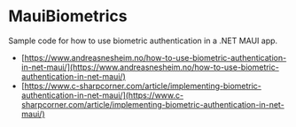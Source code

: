 # MauiBiometrics

Sample code for how to use biometric authentication in a .NET MAUI app.

* [https://www.andreasnesheim.no/how-to-use-biometric-authentication-in-net-maui/](https://www.andreasnesheim.no/how-to-use-biometric-authentication-in-net-maui/)
* [https://www.c-sharpcorner.com/article/implementing-biometric-authentication-in-net-maui/](https://www.c-sharpcorner.com/article/implementing-biometric-authentication-in-net-maui/)
